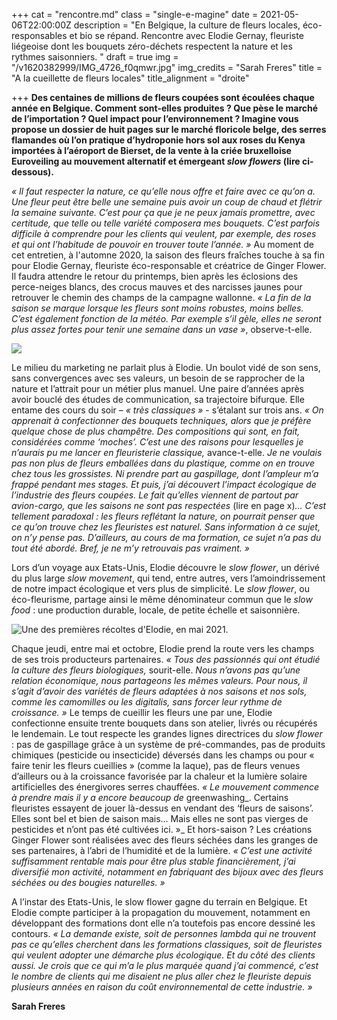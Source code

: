 +++
cat = "rencontre.md"
class = "single-e-magine"
date = 2021-05-06T22:00:00Z
description = "En Belgique, la culture de fleurs locales, éco-responsables et bio se répand. Rencontre avec Elodie Gernay, fleuriste liégeoise dont les bouquets zéro-déchets respectent la nature et les rythmes saisonniers. "
draft = true
img = "/v1620382999/IMG_4726_f0qmwr.jpg"
img_credits = "Sarah Freres"
title = "A la cueillette de fleurs locales"
title_alignment = "droite"

+++
**Des centaines de millions de fleurs coupées sont écoulées chaque année en Belgique. Comment sont-elles produites ? Que pèse le marché de l’importation ? Quel impact pour l’environnement ? Imagine vous propose un dossier de huit pages sur le marché floricole belge, des serres flamandes où l’on pratique d’hydroponie hors sol aux roses du Kenya importées à l’aéroport de Bierset, de la vente à la criée bruxelloise Euroveiling au mouvement alternatif et émergeant _slow flowers_ (lire ci-dessous).**

_« Il faut respecter la nature, ce qu’elle nous offre et faire avec ce qu’on a. Une fleur peut être belle une semaine puis avoir un coup de chaud et flétrir la semaine suivante. C’est pour ça que je ne peux jamais promettre, avec certitude, que telle ou telle variété composera mes bouquets. C’est parfois difficile à comprendre pour les clients qui veulent, par exemple, des roses et qui ont l’habitude de pouvoir en trouver toute l’année. »_ Au moment de cet entretien, à l'automne 2020, la saison des fleurs fraîches touche à sa fin pour Elodie Gernay, fleuriste éco-responsable et créatrice de Ginger Flower. Il faudra attendre le retour du printemps, bien après les éclosions des perce-neiges blancs, des crocus mauves et des narcisses jaunes pour retrouver le chemin des champs de la campagne wallonne. _« La fin de la saison se marque lorsque les fleurs sont moins robustes, moins belles. C’est également fonction de la météo. Par exemple s’il gèle, elles ne seront plus assez fortes pour tenir une semaine dans un vase »_, observe-t-elle.

![](https://res.cloudinary.com/drg3m95yg/image/upload/c_limit,dpr_auto,q_70,w_1000,f_auto/v1620383638/IMG_4722_pjvyle.jpg)

Le milieu du marketing ne parlait plus à Elodie. Un boulot vidé de son sens, sans convergences avec ses valeurs, un besoin de se rapprocher de la nature et l’attrait pour un métier plus manuel. Une paire d’années après avoir bouclé des études de communication, sa trajectoire bifurque. Elle entame des cours du soir – _« très classiques »_ - s’étalant sur trois ans. _« On apprenait à confectionner des bouquets techniques, alors que je préfère quelque chose de plus champêtre. Des compositions qui sont, en fait, considérées comme ‘moches’. C’est une des raisons pour lesquelles je n’aurais pu me lancer en fleuristerie classique,_ avance-t-elle. _Je ne voulais pas non plus de fleurs emballées dans du plastique, comme on en trouve chez tous les grossistes. Ni prendre part au gaspillage, dont l’ampleur m’a frappé pendant mes stages. Et puis, j’ai découvert l’impact écologique de l’industrie des fleurs coupées. Le fait qu’elles viennent de partout par avion-cargo, que les saisons ne sont pas respectées_ (lire en page x)_… C’est tellement paradoxal : les fleurs reflétant la nature, on pourrait penser que ce qu’on trouve chez les fleuristes est naturel. Sans information à ce sujet, on n’y pense pas. D’ailleurs, au cours de ma formation, ce sujet n’a pas du tout été abordé. Bref, je ne m’y retrouvais pas vraiment. »_

Lors d’un voyage aux Etats-Unis, Elodie découvre le _slow flower_, un dérivé du plus large _slow movement_, qui tend, entre autres, vers l’amoindrissement de notre impact écologique et vers plus de simplicité. Le _slow flower_, ou éco-fleurisme, partage ainsi le même dénominateur commun que le _slow food_ : une production durable, locale, de petite échelle et saisonnière.

![Une des premières récoltes d'Elodie, en mai 2021. ](https://res.cloudinary.com/drg3m95yg/image/upload/c_limit,dpr_auto,q_70,w_1000,f_auto/v1620383382/IMG_4736_lwgo6w.jpg "Une des premières récoltes d'Elodie, en mai 2021. ")

Chaque jeudi, entre mai et octobre, Elodie prend la route vers les champs de ses trois producteurs partenaires. _« Tous des passionnés qui ont étudié la culture des fleurs biologiques,_ sourit-elle. _Nous n’avons pas qu’une relation économique, nous partageons les mêmes valeurs. Pour nous, il s’agit d’avoir des variétés de fleurs adaptées à nos saisons et nos sols, comme les camomilles ou les digitalis, sans forcer leur rythme de croissance. »_ Le temps de cueillir les fleurs une par une, Elodie confectionne ensuite trente bouquets dans son atelier, livrés ou récupérés le lendemain. Le tout respecte les grandes lignes directrices du _slow flower_ : pas de gaspillage grâce à un système de pré-commandes, pas de produits chimiques (pesticide ou insecticide) déversés dans les champs ou pour « faire tenir les fleurs cueillies » (comme la laque), pas de fleurs venues d’ailleurs ou à la croissance favorisée par la chaleur et la lumière solaire artificielles des énergivores serres chauffées. _« Le mouvement commence à prendre mais il y a encore beaucoup de_ greenwashing_. Certains fleuristes essayent de jouer là-dessus en vendant des ‘fleurs de saisons’. Elles sont bel et bien de saison mais… Mais elles ne sont pas vierges de pesticides et n’ont pas été cultivées ici. »_ Et hors-saison ? Les créations Ginger Flower sont réalisées avec des fleurs séchées dans les granges de ses partenaires, à l’abri de l’humidité et de la lumière. _« C’est une activité suffisamment rentable mais pour être plus stable financièrement, j’ai diversifié mon activité, notamment en fabriquant des bijoux avec des fleurs séchées ou des bougies naturelles. »_

A l’instar des Etats-Unis, le slow flower gagne du terrain en Belgique. Et Elodie compte participer à la propagation du mouvement, notamment en développant des formations dont elle n’a toutefois pas encore dessiné les contours. _« La demande existe, soit de personnes lambda qui ne trouvent pas ce qu’elles cherchent dans les formations classiques, soit de fleuristes qui veulent adopter une démarche plus écologique. Et du côté des clients aussi. Je crois que ce qui m’a le plus marquée quand j’ai commencé, c’est le nombre de clients qui me disaient ne plus aller chez le fleuriste depuis plusieurs années en raison du coût environnemental de cette industrie. »_

**Sarah Freres**